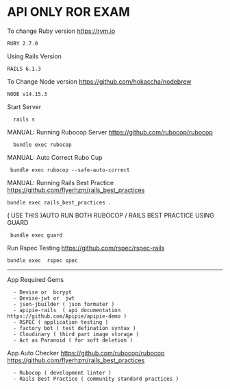 # API ONLY ROR EXAM

To change Ruby version https://rvm.io
```
RUBY 2.7.0
```

Using Rails Version
```
RAILS 6.1.3
```

To Change Node version https://github.com/hokaccha/nodebrew
```
NODE v14.15.3
```

Start Server
```
  rails s
```

MANUAL: Running Rubocop Server https://github.com/rubocop/rubocop
```
  bundle exec rubocop
```

MANUAL: Auto Correct Rubo Cup
```
 bundle exec rubocop --safe-auto-correct
```

MANUAL: Running Rails Best Practice https://github.com/flyerhzm/rails_best_practices
```
bundle exec rails_best_practices .
```

( USE THIS )AUTO RUN BOTH  RUBOCOP / RAILS BEST PRACTICE USING GUARD
```
 bundle exec guard
```
Run Rspec Testing https://github.com/rspec/rspec-rails

```
bundle exec  rspec spec
```
---

App Required Gems
```
  - Devise or  bcrypt
  - Devise-jwt or  jwt
  - json-jbuilder ( json formater )
  - apipie-rails  ( api documentation https://github.com/Apipie/apipie-demo )
  - RSPEC ( application testing )
  - factory bot ( test defination syntax )
  - Cloudinary ( third part image storage )
  - Act as Paranoid ( for soft deletion )
```

App Auto Checker
https://github.com/rubocop/rubocop
https://github.com/flyerhzm/rails_best_practices
```
  - Rubocop ( development linter )
  - Rails Best Practice ( community standard practices )
```
